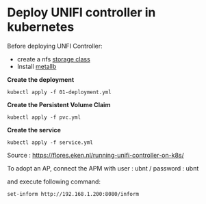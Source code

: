 # Deploy UNIFI controller in kubernetes

Before deploying UNFI Controller:
- create a nfs [storage class](https://github.com/stanislaspiron/microk8s_awx/blob/main/nfs/README.md)
- Install [metallb](https://github.com/stanislaspiron/microk8s_awx/blob/main/microk8s/install_metallb.md)

**Create the deployment**
```
kubectl apply -f 01-deployment.yml
```


**Create the Persistent Volume Claim**
```
kubectl apply -f pvc.yml
```

**Create the service**
```
kubectl apply -f service.yml
```

Source : https://flores.eken.nl/running-unifi-controller-on-k8s/


To adopt an AP, connect the APM with user : ubnt / password : ubnt 

and execute following command:

```
set-inform http://192.168.1.200:8080/inform

